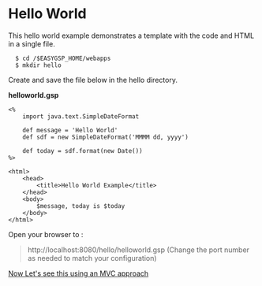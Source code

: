 # Hello World #

This hello world example demonstrates a template with the code and HTML in a single file.

```
  $ cd /$EASYGSP_HOME/webapps
  $ mkdir hello
```

Create and save the file below in the hello directory.

**helloworld.gsp**

```
<% 
	import java.text.SimpleDateFormat

	def message = 'Hello World'
	def sdf = new SimpleDateFormat('MMMM dd, yyyy')
	
	def today = sdf.format(new Date())
%>

<html>
	<head>
		<title>Hello World Example</title>
	</head>
	<body>
		$message, today is $today
	</body>
</html>
```



Open your browser to :
> http://localhost:8080/hello/helloworld.gsp
(Change the port number as needed to match your configuration)

[Now Let's see this using an MVC approach](helloworld2.md)